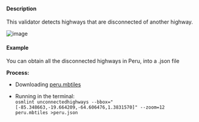 #### Description
This validator detects highways that are disconnected of another highway. 

![image](https://cloud.githubusercontent.com/assets/10425629/13935965/64204f4a-ef88-11e5-9f1a-7e7047df8197.png)


#### Example
You can obtain all the disconnected highways in Peru, into a .json file

**Process:**
* Downloading [peru.mbtiles](https://s3.amazonaws.com/mapbox/osm-qa-tiles/latest.country/peru.mbtiles.gz)

* Running in the terminal:  
`osmlint unconnectedhighways --bbox="[-85.348663,-19.664209,-64.606476,1.3831570]" --zoom=12 peru.mbtiles >peru.json`

